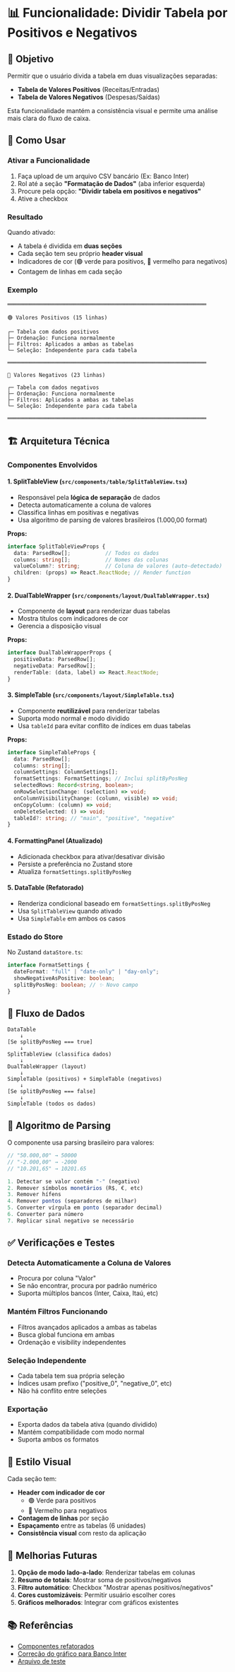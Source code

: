 # 📊 Funcionalidade: Dividir Tabela por Positivos e Negativos

## 🎯 Objetivo

Permitir que o usuário divida a tabela em duas visualizações separadas:
- **Tabela de Valores Positivos** (Receitas/Entradas)
- **Tabela de Valores Negativos** (Despesas/Saídas)

Esta funcionalidade mantém a consistência visual e permite uma análise mais clara do fluxo de caixa.

## 🚀 Como Usar

### Ativar a Funcionalidade

1. Faça upload de um arquivo CSV bancário (Ex: Banco Inter)
2. Rol até a seção **"Formatação de Dados"** (aba inferior esquerda)
3. Procure pela opção: **"Dividir tabela em positivos e negativos"**
4. Ative a checkbox

### Resultado

Quando ativado:
- A tabela é dividida em **duas seções**
- Cada seção tem seu próprio **header visual**
- Indicadores de cor (🟢 verde para positivos, 🔴 vermelho para negativos)
- Contagem de linhas em cada seção

### Exemplo

```
═══════════════════════════════════════════════════════════════

🟢 Valores Positivos (15 linhas)

┌─ Tabela com dados positivos
├─ Ordenação: Funciona normalmente
├─ Filtros: Aplicados a ambas as tabelas
└─ Seleção: Independente para cada tabela

═══════════════════════════════════════════════════════════════

🔴 Valores Negativos (23 linhas)

┌─ Tabela com dados negativos
├─ Ordenação: Funciona normalmente
├─ Filtros: Aplicados a ambas as tabelas
└─ Seleção: Independente para cada tabela

═══════════════════════════════════════════════════════════════
```

## 🏗️ Arquitetura Técnica

### Componentes Envolvidos

#### 1. **SplitTableView** (`src/components/table/SplitTableView.tsx`)
- Responsável pela **lógica de separação** de dados
- Detecta automaticamente a coluna de valores
- Classifica linhas em positivas e negativas
- Usa algoritmo de parsing de valores brasileiros (1.000,00 format)

**Props:**
```typescript
interface SplitTableViewProps {
  data: ParsedRow[];           // Todos os dados
  columns: string[];           // Nomes das colunas
  valueColumn?: string;        // Coluna de valores (auto-detectado)
  children: (props) => React.ReactNode; // Render function
}
```

#### 2. **DualTableWrapper** (`src/components/layout/DualTableWrapper.tsx`)
- Componente de **layout** para renderizar duas tabelas
- Mostra títulos com indicadores de cor
- Gerencia a disposição visual

**Props:**
```typescript
interface DualTableWrapperProps {
  positiveData: ParsedRow[];
  negativeData: ParsedRow[];
  renderTable: (data, label) => React.ReactNode;
}
```

#### 3. **SimpleTable** (`src/components/layout/SimpleTable.tsx`)
- Componente **reutilizável** para renderizar tabelas
- Suporta modo normal e modo dividido
- Usa `tableId` para evitar conflito de índices em duas tabelas

**Props:**
```typescript
interface SimpleTableProps {
  data: ParsedRow[];
  columns: string[];
  columnSettings: ColumnSettings[];
  formatSettings: FormatSettings; // Inclui splitByPosNeg
  selectedRows: Record<string, boolean>;
  onRowSelectionChange: (selection) => void;
  onColumnVisibilityChange: (column, visible) => void;
  onCopyColumn: (column) => void;
  onDeleteSelected: () => void;
  tableId?: string; // "main", "positive", "negative"
}
```

#### 4. **FormattingPanel** (Atualizado)
- Adicionada checkbox para ativar/desativar divisão
- Persiste a preferência no Zustand store
- Atualiza `formatSettings.splitByPosNeg`

#### 5. **DataTable** (Refatorado)
- Renderiza condicional baseado em `formatSettings.splitByPosNeg`
- Usa `SplitTableView` quando ativado
- Usa `SimpleTable` em ambos os casos

### Estado do Store

No Zustand `dataStore.ts`:

```typescript
interface FormatSettings {
  dateFormat: "full" | "date-only" | "day-only";
  showNegativeAsPositive: boolean;
  splitByPosNeg: boolean; // ✨ Novo campo
}
```

## 🔄 Fluxo de Dados

```
DataTable
    ↓
[Se splitByPosNeg === true]
    ↓
SplitTableView (classifica dados)
    ↓
DualTableWrapper (layout)
    ↓
SimpleTable (positivos) + SimpleTable (negativos)
    ↓
[Se splitByPosNeg === false]
    ↓
SimpleTable (todos os dados)
```

## 📝 Algoritmo de Parsing

O componente usa parsing brasileiro para valores:

```typescript
// "50.000,00" → 50000
// "-2.000,00" → -2000
// "10.201,65" → 10201.65

1. Detectar se valor contém "-" (negativo)
2. Remover símbolos monetários (R$, €, etc)
3. Remover hífens
4. Remover pontos (separadores de milhar)
5. Converter vírgula em ponto (separador decimal)
6. Converter para número
7. Replicar sinal negativo se necessário
```

## ✅ Verificações e Testes

### Detecta Automaticamente a Coluna de Valores

- Procura por coluna "Valor"
- Se não encontrar, procura por padrão numérico
- Suporta múltiplos bancos (Inter, Caixa, Itaú, etc)

### Mantém Filtros Funcionando

- Filtros avançados aplicados a ambas as tabelas
- Busca global funciona em ambas
- Ordenação e visibility independentes

### Seleção Independente

- Cada tabela tem sua própria seleção
- Índices usam prefixo ("positive_0", "negative_0", etc)
- Não há conflito entre seleções

### Exportação

- Exporta dados da tabela ativa (quando dividido)
- Mantém compatibilidade com modo normal
- Suporta ambos os formatos

## 🎨 Estilo Visual

Cada seção tem:

- **Header com indicador de cor**
  - 🟢 Verde para positivos
  - 🔴 Vermelho para negativos
- **Contagem de linhas** por seção
- **Espaçamento** entre as tabelas (6 unidades)
- **Consistência visual** com resto da aplicação

## 🚧 Melhorias Futuras

1. **Opção de modo lado-a-lado**: Renderizar tabelas em colunas
2. **Resumo de totais**: Mostrar soma de positivos/negativos
3. **Filtro automático**: Checkbox "Mostrar apenas positivos/negativos"
4. **Cores customizáveis**: Permitir usuário escolher cores
5. **Gráficos melhorados**: Integrar com gráficos existentes

## 📚 Referências

- [Componentes refatorados](./COMPONENT_REFACTORING_COMPLETE.md)
- [Correção do gráfico para Banco Inter](./CHART_FIX_BANCO_INTER.md)
- [Arquivo de teste](./TEST_SPLIT_TABLE.md)
